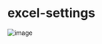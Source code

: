 # excel-settings

![image](https://github.com/winofsql/excel-settings/assets/1501327/d87d27cd-4c1d-4862-b81e-934881eabaea)
